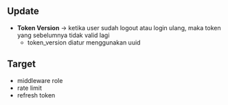 ## Update
 - **Token Version** -> ketika user sudah logout atau login ulang, maka token yang sebelumnya tidak valid lagi
   - token_version diatur menggunakan uuid
## Target
 - middleware role
 - rate limit
 - refresh token